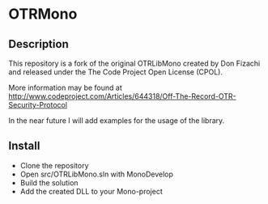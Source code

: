 # OTRMono

## Description
This repository is a fork of the original OTRLibMono created by Don Fizachi and released under the The Code Project Open License (CPOL).

More information may be found at http://www.codeproject.com/Articles/644318/Off-The-Record-OTR-Security-Protocol

In the near future I will add examples for the usage of the library.

## Install

  * Clone the repository
  * Open src/OTRLibMono.sln with MonoDevelop
  * Build the solution
  * Add the created DLL to your Mono-project

 